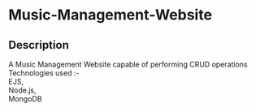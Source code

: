 # Music-Management-Website
## Description
A Music Management Website capable of performing CRUD operations\
Technologies used :-\
EJS,\
Node.js,\
MongoDB